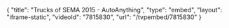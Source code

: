{
    "title": "Trucks of SEMA 2015 - AutoAnything",
    "type": "embed",
    "layout": "iframe-static",
    "videoId": "7815830",
    "url": "\/tvpembed\/7815830"
}